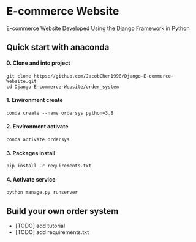 # E-commerce Website
E-commerce Website Developed Using the Django Framework in Python



## Quick start with anaconda 

#### 0. Clone and into project 
```
git clone https://github.com/JacobChen1998/Django-E-commerce-Website.git
cd Django-E-commerce-Website/order_system
```

#### 1. Environment create
```
conda create --name ordersys python=3.8
```

#### 2. Environment activate
```
conda activate ordersys
```

#### 3. Packages install
```
pip install -r requirements.txt
```

#### 4. Activate service
```
python manage.py runserver
```

## Build your own order system
* [TODO] add tutorial
* [TODO] add requirements.txt

